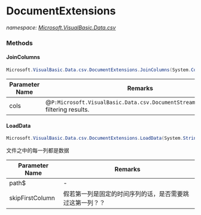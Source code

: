 ﻿# DocumentExtensions
_namespace: [Microsoft.VisualBasic.Data.csv](./index.md)_





### Methods

#### JoinColumns
```csharp
Microsoft.VisualBasic.Data.csv.DocumentExtensions.JoinColumns(System.Collections.Generic.IEnumerable{System.String[]})
```


|Parameter Name|Remarks|
|--------------|-------|
|cols|@``P:Microsoft.VisualBasic.Data.csv.DocumentStream.File.Columns`` filtering results.|


#### LoadData
```csharp
Microsoft.VisualBasic.Data.csv.DocumentExtensions.LoadData(System.String,System.Boolean)
```
文件之中的每一列都是数据

|Parameter Name|Remarks|
|--------------|-------|
|path$|-|
|skipFirstColumn|假若第一列是固定的时间序列的话，是否需要跳过这第一列？？|



